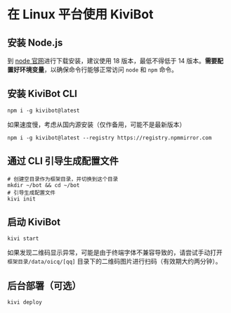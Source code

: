 # 在 Linux 平台使用 KiviBot

## 安装 Node.js

到 [node 官网](https://nodejs.org/)进行下载安装，建议使用 18 版本，最低不得低于 14 版本。**需要配置好环境变量**，以确保命令行能够正常访问 `node` 和 `npm` 命令。

## 安装 KiviBot CLI

```shell
npm i -g kivibot@latest
```

如果速度慢，考虑从国内源安装（仅作备用，可能不是最新版本）

```shell
npm i -g kivibot@latest --registry https://registry.npmmirror.com
```

## 通过 CLI  引导生成配置文件

```shell
# 创建空目录作为框架目录，并切换到这个目录
mkdir ~/bot && cd ~/bot
# 引导生成配置文件
kivi init
```

## 启动 KiviBot

```shell
kivi start
```

如果发现二维码显示异常，可能是由于终端字体不兼容导致的，请尝试手动打开 `框架目录/data/oicq/[qq]` 目录下的二维码图片进行扫码（有效期大约两分钟）。

## 后台部署（可选）

```shell
kivi deploy
```
